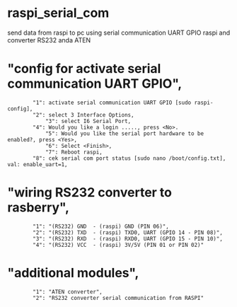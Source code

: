 # raspi_serial_com
send data from raspi to pc using serial communication UART GPIO raspi and converter RS232 anda ATEN

# "config for activate serial communication UART GPIO",
		
			"1": activate serial communication UART GPIO [sudo raspi-config],
   			"2": select 3 Interface Options,
      			"3": select I6 Serial Port,
	 		"4": Would you like a login ....., press <No>.
    			"5": Would you like the serial port hardware to be enabled?, press <Yes>,
       			"6": Select <Finish>,
       			"7": Reboot raspi,
			"8": cek serial com port status [sudo nano /boot/config.txt], val: enable_uart=1,
			
# "wiring RS232 converter to rasberry",
		
			"1": "(RS232) GND  - (raspi) GND (PIN 06)",
			"2": "(RS232) TXD  - (raspi) TXD0, UART (GPIO 14 - PIN 08)",
			"3": "(RS232) RXD  - (raspi) RXD0, UART (GPIO 15 - PIN 10)",
			"4": "(RS232) VCC  - (raspi) 3V/5V (PIN 01 or PIN 02)"
		
# "additional modules",
	
			"1": "ATEN converter",
			"2": "RS232 converter serial communication from RASPI"

